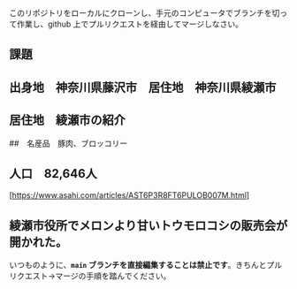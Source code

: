 

このリポジトリをローカルにクローンし、手元のコンピュータでブランチを切って作業し、github 上でプルリクエストを経由してマージしなさい。

## 課題
## 出身地　神奈川県藤沢市　居住地　神奈川県綾瀬市
## 居住地　綾瀬市の紹介
##　名産品　豚肉、ブロッコリー
## 人口　82,646人
[https://www.asahi.com/articles/AST6P3R8FT6PULOB007M.html]
## 綾瀬市役所でメロンより甘いトウモロコシの販売会が開かれた。

いつものように、**`main` ブランチを直接編集することは禁止です**。きちんとプルリクエスト→マージの手順を踏んでください。


